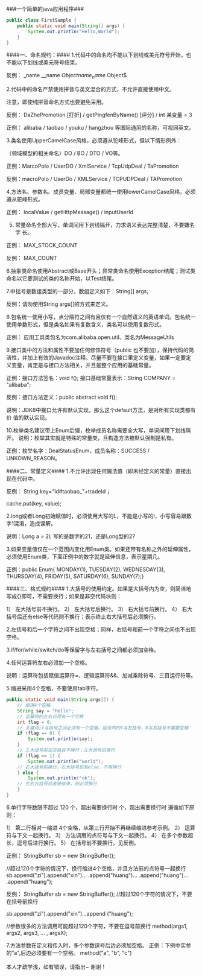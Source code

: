 
###一个简单的java应用程序###

```java
public class FirstSample {
	public static void main(String[] args) {
		System.out.println("Hello,World");
	}
}
```

####一、命名规约：####
1.代码中的命名均不能以下划线或美元符号开始，也不能以下划线或美元符号结束。  

 反例：  _name    __name     $Object    name_     name$    Object$ 
 
2.代码中的命名严禁使用拼音与英文混合的方式，不允许直接使用中文。 

注意，即使纯拼音命名方式也要避免采用。  

反例： DaZhePromotion [打折] / getPingfenByName() [评分] / int 某变量 = 3 

正例： alibaba / taobao / youku / hangzhou 等国际通用的名称，可视同英文。

3.类名使用UpperCamelCase风格，必须遵从驼峰形式，但以下情形例外：

（领域模型的相关命名）DO / BO / DTO / VO等。 

正例：MarcoPolo / UserDO / XmlService / TcpUdpDeal / TaPromotion 

反例：macroPolo / UserDo / XMLService / TCPUDPDeal / TAPromotion

4.方法名、参数名、成员变量、局部变量都统一使用lowerCamelCase风格，必须
遵从驼峰形式。 

正例： localValue / getHttpMessage() / inputUserId

5. 常量命名全部大写，单词间用下划线隔开，力求语义表达完整清楚，不要嫌名字
长。 

正例： MAX_STOCK_COUNT 

反例： MAX_COUNT

6.抽象类命名使用Abstract或Base开头；异常类命名使用Exception结尾；测试类
命名以它要测试的类的名称开始，以Test结尾。

7.中括号是数组类型的一部分，数组定义如下：String[] args; 

反例：请勿使用String args[]的方式来定义。

8.包名统一使用小写，点分隔符之间有且仅有一个自然语义的英语单词。包名统一
使用单数形式，但是类名如果有复数含义，类名可以使用复数形式。 

正例： 应用工具类包名为com.alibaba.open.util、类名为MessageUtils

9.接口类中的方法和属性不要加任何修饰符号（public 也不要加），保持代码的简
洁性，并加上有效的Javadoc注释。尽量不要在接口里定义变量，如果一定要定义变量，肯定是与接口方法相关，并且是整个应用的基础常量。 

正例：接口方法签名：void f(); 接口基础常量表示：String COMPANY = "alibaba"; 

反例：接口方法定义：public abstract void f(); 

说明：JDK8中接口允许有默认实现，那么这个default方法，是对所有实现类都有价
值的默认实现。

10.枚举类名建议带上Enum后缀，枚举成员名称需要全大写，单词间用下划线隔开。 
说明：枚举其实就是特殊的常量类，且构造方法被默认强制是私有。 

正例：枚举名字：DealStatusEnum，成员名称：SUCCESS / UNKOWN_REASON。

####二、常量定义####
1.不允许出现任何魔法值（即未经定义的常量）直接出现在代码中。 

反例： String key="Id#taobao_"+tradeId； 

cache.put(key, value);

2.long或者Long初始赋值时，必须使用大写的L，不能是小写的l，小写容易跟数字1混淆，造成误解。 

说明：Long a = 2l; 写的是数字的21，还是Long型的2?

3.如果变量值仅在一个范围内变化用Enum类。如果还带有名称之外的延伸属性，必须使用Enum类，下面正例中的数字就是延伸信息，表示星期几。 

正例：public Enum{ MONDAY(1), TUESDAY(2), WEDNESDAY(3), THURSDAY(4), FRIDAY(5), SATURDAY(6), SUNDAY(7);}

####三、格式规约####
1.大括号的使用约定。如果是大括号内为空，则简洁地写成{}即可，不需要换行；如果是非空代码块则： 

1） 左大括号前不换行。 
2） 左大括号后换行。
3） 右大括号前换行。 
4） 右大括号后还有else等代码则不换行；表示终止右大括号后必须换行。

2.左括号和后一个字符之间不出现空格；同样，右括号和前一个字符之间也不出现空格。

3.if/for/while/switch/do等保留字与左右括号之间都必须加空格。

4.任何运算符左右必须加一个空格。 

说明：运算符包括赋值运算符=、逻辑运算符&&、加减乘除符号、三目运行符等。

5.缩进采用4个空格，不要使用tab字符。

```java
public static void main(String args[]) {
	// 缩进4个空格
	String say = "hello";
	// 运算符的左右必须有一个空格
	int flag = 0;
	// 关键词if与括号之间必须有一个空格，括号内的f与左括号，0与右括号不需要空格
	if (flag == 0) {
		System.out.println(say);
	}
	// 左大括号前加空格且不换行；左大括号后换行
	if (flag == 1) {
		System.out.println("world");
	// 右大括号前换行，右大括号后有else，不用换行
	} else {
		System.out.println("ok");
	// 在右大括号后直接结束，则必须换行
	}
}
```
6.单行字符数限不超过 120 个，超出需要换行时 个，超出需要换行时 遵循如下原则： 

1） 第二行相对一缩进 4个空格，从第三行开始不再继续缩进参考示例。 
2） 运算符与下文一起换行。 
3） 方法调用的点符号与下文一起换行。 
4） 在多个参数超长，逗号后进行换行。 
5） 在括号前不要换行，见反例。 

正例：
StringBuffer sb = new StringBuffer();

//超过120个字符的情况下，换行缩进4个空格，并且方法前的点符号一起换行
sb.append("zi").append("xin")...
.append("huang")...
.append("huang")...
.append("huang");

反例：
StringBuffer sb = new StringBuffer();
//超过120个字符的情况下，不要在括号前换行

sb.append("zi").append("xin")...append
("huang");

//参数很多的方法调用可能超过120个字符，不要在逗号前换行
method(args1, args2, args3, ...
, argsX);

7.方法参数在定义和传入时，多个参数逗号后边必须加空格。 
正例：下例中实参的"a",后边必须要有一个空格。
method("a", "b", "c")
</br>
</br>
本人才疏学浅，如有错误，请指出~ 
谢谢！